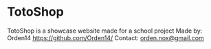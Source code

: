 # TotoShop
TotoShop is a showcase website made for a school project
Made by: Orden14 <https://github.com/Orden14/>
Contact: orden.nox@gmail.com
